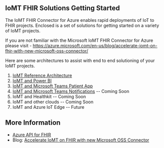 ## IoMT FHIR Solutions Getting Started

The IoMT FHIR Connector for Azure enables rapid deployments of IoT to FHIR projects. Enclosed is a set of solutions
for getting started on a variety of IoMT projects.

If you are not familiar with the Microsoft IoMT FHIR Connector for Azure please visit - https://azure.microsoft.com/en-us/blog/accelerate-iomt-on-fhir-with-new-microsoft-oss-connector/

Here are some architectures to assist with end to end solutioning of your IoMT projects.

1) [IoMT Reference Architecture](./IoMTReferenceArchitecture.md)
2) [IoMT and Power BI](./IoMTandPowerBI.md)
3) [IoMT and Microsoft Teams Patient App](./IoMTandTeamsPatientApp.md)
4) [IoMT and Microsoft Teams Notifications](./IoMTandTeamsNotification.md) -- Coming Soon
5) IoMT and Healthkit -- Coming Soon
6) IoMT and other clouds -- Coming Soon
7) IoMT and Azure IoT Edge -- Future


## More Information
- [Azure API for FHIR](https://docs.microsoft.com/en-us/azure/healthcare-apis/)
- Blog: [Accelerate IoMT on FHIR with new Microsoft OSS Connector](https://azure.microsoft.com/en-us/blog/accelerate-iomt-on-fhir-with-new-microsoft-oss-connector/)


